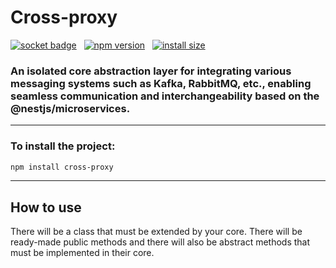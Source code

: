# Cross-proxy

[![socket badge](https://socket.dev/api/badge/npm/package/cross-proxy)](https://socket.dev/npm/package/cross-proxy)
&nbsp;
[![npm version](https://img.shields.io/npm/v/cross-proxy.svg?color=CB3837)](https://www.npmjs.com/package/cross-proxy)
&nbsp;
[![install size](https://packagephobia.com/badge?p=cross-proxy)](https://packagephobia.com/result?p=cross-proxy)

### An isolated core abstraction layer for integrating various messaging systems such as Kafka, RabbitMQ, etc., enabling seamless communication and interchangeability based on the @nestjs/microservices.

---

### To install the project:

```bash
npm install cross-proxy
```

---

## How to use

There will be a class that must be extended by your core. There will be ready-made public methods and there will also be abstract methods that must be implemented in their core.